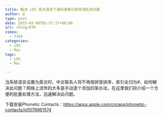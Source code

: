 ```yaml
---
title: 解决 iOS 英文语言下通讯录索引排序混乱的问题
author: Q
type: post
date: 2015-03-08T02:57:27+00:00
url: /blog/670
views:
  - 2764
categories:
  - iOS
  - Mac
tags:
  - iOS
  - Mac

---
```

当系统语言设置为英文时，中文联系人将不再按拼音排序，索引全归为#，如何解决此问题？网络上流传的大多是手动逐个添加的笨办法，在这里我们将介绍一个方便的批量处理方法，迅速解决此问题。

下载安装Phonetic Contacts：<https://apps.apple.com/cn/app/phonetic-contacts/id1078961574>